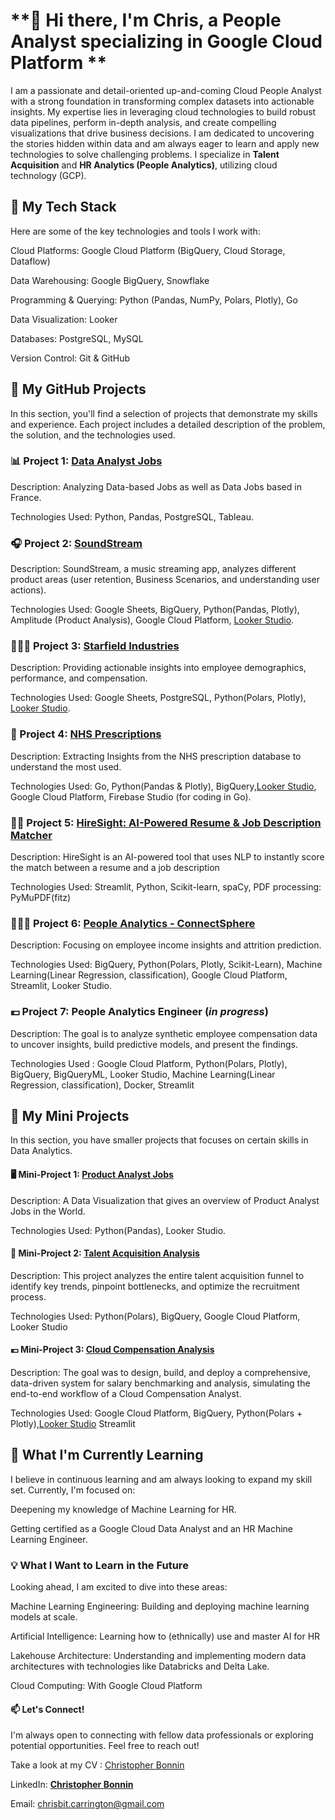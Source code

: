 # **👋 Hi there, I'm Chris, a People Analyst specializing in Google Cloud Platform **

I am a passionate and detail-oriented up-and-coming Cloud People Analyst with a strong foundation in transforming complex datasets into actionable insights. My expertise lies in leveraging cloud technologies to build robust data pipelines, perform in-depth analysis, and create compelling visualizations that drive business decisions. I am dedicated to uncovering the stories hidden within data and am always eager to learn and apply new technologies to solve challenging problems. I specialize in **Talent Acquisition** and **HR Analytics (People Analytics)**, utilizing cloud technology (GCP).

## **🧰 My Tech Stack**
Here are some of the key technologies and tools I work with:

Cloud Platforms: Google Cloud Platform (BigQuery, Cloud Storage, Dataflow)

Data Warehousing: Google BigQuery, Snowflake

Programming & Querying: Python (Pandas, NumPy, Polars, Plotly), Go

Data Visualization: Looker

Databases: PostgreSQL, MySQL

Version Control: Git & GitHub


## **🚀 My GitHub Projects**
In this section, you'll find a selection of projects that demonstrate my skills and experience. Each project includes a detailed description of the problem, the solution, and the technologies used.

### **📊 Project 1: [Data Analyst Jobs](https://github.com/cbonnin88/Data-Analyst-Jobs)**
Description: Analyzing Data-based Jobs as well as Data Jobs based in France.

Technologies Used: Python, Pandas, PostgreSQL, Tableau.

### **🎧 Project 2: [SoundStream](https://github.com/cbonnin88/Soundstream)**

Description: SoundStream, a music streaming app, analyzes different product areas (user retention, Business Scenarios, and understanding user actions).

Technologies Used: Google Sheets, BigQuery, Python(Pandas, Plotly), Amplitude (Product Analysis), Google Cloud Platform, [Looker Studio](https://lookerstudio.google.com/s/ksnT3jxN7KY).

### **👩🏾‍🚀 Project 3: [Starfield Industries](https://github.com/cbonnin88/Starfield-Industries)**

Description: Providing actionable insights into employee demographics, performance, and compensation.

Technologies Used: Google Sheets, PostgreSQL, Python(Polars, Plotly), [Looker Studio](https://lookerstudio.google.com/s/opQonLcg2CE).

### **🏥 Project 4: [NHS Prescriptions](https://github.com/cbonnin88/NHS-Prescriptions)**

Description: Extracting Insights from the NHS prescription database to understand the most used.

Technologies Used: Go, Python(Pandas & Plotly), BigQuery,[Looker Studio](https://lookerstudio.google.com/s/o1khC4UagPY), Google Cloud Platform, Firebase Studio (for coding in Go).

### **👷‍♀️ Project 5: [HireSight: AI-Powered Resume & Job Description Matcher](https://github.com/cbonnin88/Talent-Analysis)**

Description: HireSight is an AI-powered tool that uses NLP to instantly score the match between a resume and a job description

Technologies Used: Streamlit, Python, Scikit-learn, spaCy, PDF processing: PyMuPDF(fitz)

### **👩🏼‍🏭 Project 6: [People Analytics - ConnectSphere](https://github.com/cbonnin88/people-analytics)**

Description: Focusing on employee income insights and attrition prediction.

Technologies Used: BigQuery, Python(Polars, Plotly, Scikit-Learn), Machine Learning(Linear Regression, classification), Google Cloud Platform, Streamlit, Looker Studio.

### **💶 Project 7: People Analytics Engineer (*in progress*)**
Description: The goal is to analyze synthetic employee compensation data to uncover insights, build predictive models, and present the findings.

Technologies Used : Google Cloud Platform, Python(Polars, Plotly), BigQuery, BigQueryML, Looker Studio, Machine Learning(Linear Regression, classification), Docker, Streamlit


## **🚀 My Mini Projects**
In this section, you have smaller projects that focuses on certain skills in Data Analytics.

#### **🖥️ Mini-Project 1: [Product Analyst Jobs](https://lookerstudio.google.com/reporting/f91cb50b-a4cb-42bb-9ab5-229347802655)**

Description: A Data Visualization that gives an overview of Product Analyst Jobs in the World.

Technologies Used: Python(Pandas), Looker Studio.

#### **🏢 Mini-Project 2: [Talent Acquisition Analysis](https://lookerstudio.google.com/reporting/59ceaeca-904a-492f-adbf-ea6852747317)**

Description: This project analyzes the entire talent acquisition funnel to identify key trends, pinpoint bottlenecks, and optimize the recruitment process.

Technologies Used: Python(Polars), BigQuery, Google Cloud Platform, Looker Studio

#### **💶 Mini-Project 3: [Cloud Compensation Analysis](https://github.com/cbonnin88/Compensation_Analysis)**
Description: The goal was to design, build, and deploy a comprehensive, data-driven system for salary benchmarking and analysis, simulating the end-to-end workflow of a Cloud Compensation Analyst.

Technologies Used: Google Cloud Platform, BigQuery, Python(Polars + Plotly),[Looker Studio](https://lookerstudio.google.com/s/hkMhiaYZt1U) Streamlit

## **🌱 What I'm Currently Learning**
I believe in continuous learning and am always looking to expand my skill set. Currently, I'm focused on:

Deepening my knowledge of Machine Learning for HR.

Getting certified as a Google Cloud Data Analyst and an HR Machine Learning Engineer.

### **💡 What I Want to Learn in the Future**
Looking ahead, I am excited to dive into these areas:

Machine Learning Engineering: Building and deploying machine learning models at scale.

Artificial Intelligence: Learning how to (ethnically) use and master AI for HR

Lakehouse Architecture: Understanding and implementing modern data architectures with technologies like Databricks and Delta Lake.

Cloud Computing: With Google Cloud Platform

#### **📫 Let's Connect!**
I'm always open to connecting with fellow data professionals or exploring potential opportunities. Feel free to reach out!

Take a look at my CV : [Christopher Bonnin](https://github.com/cbonnin88/cbonnin88/blob/main/CVBONNIN-HR.pdf)

LinkedIn: [**Christopher Bonnin**](https://www.linkedin.com/in/christopher-bonnin-a08a95197/)

Email: chrisbit.carrington@gmail.com
